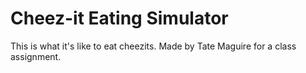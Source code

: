# Cheez-it Eating Simulator

This is what it's like to eat cheezits. Made by Tate Maguire for a class assignment.
